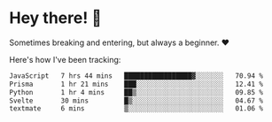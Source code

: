 # Hey there! 👋
Sometimes breaking and entering, but always a beginner. ❤️

Here's how I've been tracking:
<!--START_SECTION:waka-->

```txt
JavaScript   7 hrs 44 mins   █████████████████▓░░░░░░░   70.94 %
Prisma       1 hr 21 mins    ███░░░░░░░░░░░░░░░░░░░░░░   12.41 %
Python       1 hr 4 mins     ██▒░░░░░░░░░░░░░░░░░░░░░░   09.85 %
Svelte       30 mins         █▒░░░░░░░░░░░░░░░░░░░░░░░   04.67 %
textmate     6 mins          ▒░░░░░░░░░░░░░░░░░░░░░░░░   01.06 %
```

<!--END_SECTION:waka-->
